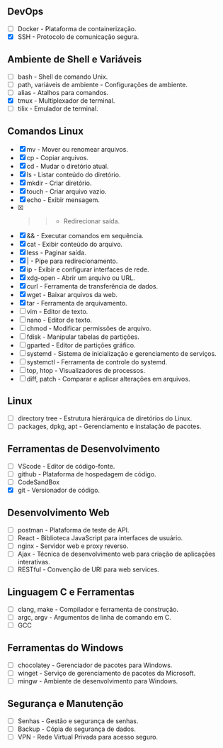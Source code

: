 ## DevOps
- [ ] Docker - Plataforma de containerização.
- [X] SSH - Protocolo de comunicação segura.

## Ambiente de Shell e Variáveis
- [ ] bash - Shell de comando Unix.
- [ ] path, variáveis de ambiente - Configurações de ambiente.
- [ ] alias - Atalhos para comandos.
- [X] tmux - Multiplexador de terminal.
- [ ] tilix - Emulador de terminal.

## Comandos Linux
- [X] mv - Mover ou renomear arquivos.
- [X] cp - Copiar arquivos.
- [X] cd - Mudar o diretório atual.
- [X] ls - Listar conteúdo do diretório.
- [X] mkdir - Criar diretório.
- [X] touch - Criar arquivo vazio.
- [X] echo - Exibir mensagem.
- [X] >> - Redirecionar saída.
- [X] && - Executar comandos em sequência.
- [X] cat - Exibir conteúdo do arquivo.
- [X] less - Paginar saída.
- [X] | - Pipe para redirecionamento.
- [X] ip - Exibir e configurar interfaces de rede.
- [X] xdg-open - Abrir um arquivo ou URL.
- [X] curl - Ferramenta de transferência de dados.
- [X] wget - Baixar arquivos da web.
- [X] tar - Ferramenta de arquivamento.
- [ ] vim - Editor de texto.
- [ ] nano - Editor de texto.
- [ ] chmod - Modificar permissões de arquivo.
- [ ] fdisk - Manipular tabelas de partições.
- [ ] gparted - Editor de partições gráfico.
- [ ] systemd - Sistema de inicialização e gerenciamento de serviços.
- [ ] systemctl - Ferramenta de controle do systemd.
- [ ] top, htop - Visualizadores de processos.
- [ ] diff, patch - Comparar e aplicar alterações em arquivos.

## Linux
- [ ] directory tree - Estrutura hierárquica de diretórios do Linux.
- [ ] packages, dpkg, apt - Gerenciamento e instalação de pacotes.

## Ferramentas de Desenvolvimento
- [ ] VScode - Editor de código-fonte.
- [ ] github - Plataforma de hospedagem de código.
- [ ] CodeSandBox
- [X] git - Versionador de código.

## Desenvolvimento Web
- [ ] postman - Plataforma de teste de API.
- [ ] React - Biblioteca JavaScript para interfaces de usuário.
- [ ] nginx - Servidor web e proxy reverso.
- [ ] Ajax - Técnica de desenvolvimento web para criação de aplicações interativas.
- [ ] RESTful - Convenção de URI para web services.

## Linguagem C e Ferramentas
- [ ] clang, make - Compilador e ferramenta de construção.
- [ ] argc, argv - Argumentos de linha de comando em C.
- [ ] GCC

## Ferramentas do Windows
- [ ] chocolatey - Gerenciador de pacotes para Windows.
- [ ] winget - Serviço de gerenciamento de pacotes da Microsoft.
- [ ] mingw - Ambiente de desenvolvimento para Windows.

## Segurança e Manutenção
- [ ] Senhas - Gestão e segurança de senhas.
- [ ] Backup - Cópia de segurança de dados.
- [ ] VPN - Rede Virtual Privada para acesso seguro.
